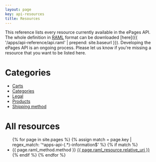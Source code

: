 ```yaml
---
layout: page
key: api-resources
title: Resources
---
```


This reference lists every resource currently available in the ePages API. The whole definition in [RAML](http://raml.org/) format can be downloaded [here]({{ '/apps/api-reference/api.raml' | prepend: site.baseurl }}).
Developing the ePages API is an ongoing process. Please let us know if you're missing a resource that you want to be listed here.

# Categories

* [Carts](page:api-resources-carts)
* [Categories](page:api-resources-categories)
* [Legal](page:api-resources-legal)
* [Products](page:api-resources-products)
* [Shipping method](page:api-resources-shipping-methods)

# All resources

<ul id="resource-list">
  {% for page in site.pages %}
    {% assign match = page.key | regex_match: '^apps-api-(.*)-information$' %}
    {% if match %}
      <li class="resource-entry">
        <span class="http-method http-method-{{ page.raml_method.method | downcase }}">{{ page.raml_method.method }}</span>
        <a href="{{ page.url | prepend: site.baseurl }}">{{ page.raml_resource.relative_uri }}</a>
      </li>
    {% endif %}
  {% endfor %}
</ul>
